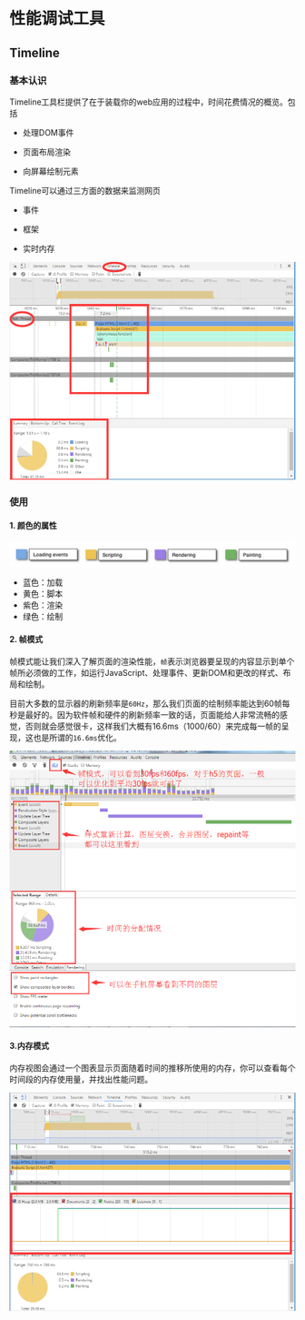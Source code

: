 # 性能调试工具

## Timeline

### 基本认识

Timeline工具栏提供了在于装载你的web应用的过程中，时间花费情况的概览。包括

* 处理DOM事件

* 页面布局渲染

* 向屏幕绘制元素

Timeline可以通过三方面的数据来监测网页

* 事件

* 框架

* 实时内存

![timeline-overview](./img/timeline-overview.png)

### 使用

#### 1. 颜色的属性

![timeline-category](./img/timeline-category.png!web)

* 蓝色：加载
* 黄色：脚本
* 紫色：渲染
* 绿色：绘制

#### 2. 帧模式

帧模式能让我们深入了解页面的渲染性能，`帧`表示浏览器要呈现的内容显示到单个帧所必须做的工作，如运行JavaScript、处理事件、更新DOM和更改的样式、布局和绘制。

目前大多数的显示器的刷新频率是`60Hz`，那么我们页面的绘制频率能达到60帧每秒是最好的。因为软件帧和硬件的刷新频率一致的话，页面能给人非常流畅的感觉，否则就会感觉很卡，这样我们大概有16.6ms（1000/60）来完成每一帧的呈现，这也是所谓的`16.6ms`优化。

![timeline-frame](./img/timeline-frame.png)

#### 3.内存模式

内存视图会通过一个图表显示页面随着时间的推移所使用的内存，你可以查看每个时间段的内存使用量，并找出性能问题。

![timeline-memory](./img/timeline-memory.png)


